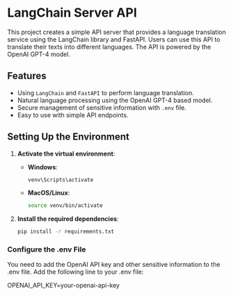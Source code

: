 # LangChain Server API

This project creates a simple API server that provides a language translation service using the LangChain library and FastAPI. Users can use this API to translate their texts into different languages. The API is powered by the OpenAI GPT-4 model.

## Features

- Using `LangChain` and `FastAPI` to perform language translation.
- Natural language processing using the OpenAI GPT-4 based model.
- Secure management of sensitive information with `.env` file.
- Easy to use with simple API endpoints.


## Setting Up the Environment

1. **Activate the virtual environment**:

   - **Windows**:
     ```bash
     venv\Scripts\activate
     ```

   - **MacOS/Linux**:
     ```bash
     source venv/bin/activate
     ```

2. **Install the required dependencies**:
   ```bash
   pip install -r requirements.txt


###  Configure the .env File
You need to add the OpenAI API key and other sensitive information to the .env file. Add the following line to your .env file:

OPENAI_API_KEY=your-openai-api-key
